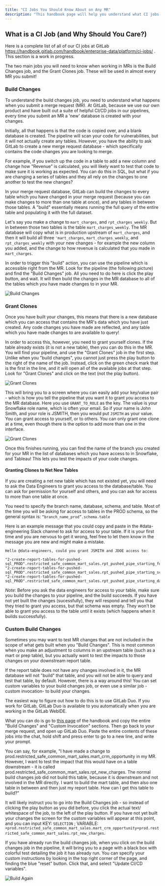 ```yaml
---
title: "CI Jobs You Should Know About on Any MR"
description: "This handbook page will help you understand what CI jobs you need to know when getting started with using dbt in the GitLab web IDE."
---
```

## What is a CI Job (and Why Should You Care?)

Here is a complete list of all of our CI jobs at GitLab https://handbook.gitlab.com/handbook/enterprise-data/platform/ci-jobs/ . This section is a work in progress.

The two main jobs you will need to know when working in MRs is the Build Changes job, and the Grant Clones job. These will be used in almost every MR you submit!

### Build Changes

To understand the build changes job, you need to understand what happens when you submit a merge request (MR). At GitLab, because we use our own product and have built out a suite of helpful CI/CD jobs in our pipelines, every time you submit an MR a 'new' database is created with your changes.

Initially, all that happens is that the code is copied over, and a blank database is created. The pipeline will scan your code for vulnerabilities, but it will not actually create any tables. However, you have the ability to ask GitLab to create a new merge request database - which specifically contains the code changes you are looking to merge.

For example, if you switch up the code in a table to add a new column and change how "Revenue" is calculated, you will likely want to test that code to make sure it is working as expected. You can do this in SQL, but what if you are changing a series of tables and they all rely on the changes to one another to test the new changes?

In your merge request database, GitLab can build the changes to every table which you have changed in your merge request (because you can make changes to more than one table at once), and any tables in between those tables. A "build" essentially means running the full query of the entire table and populating it with the full dataset.

Let's say you make a change to `mart_charges`, and `rpt_charges_weekly`. But in between those two tables is the table `mart_charges_weekly`. The MR database will copy what is in production upstream of `mart_charges`, and then it will build all three `'mart_charges`, `mart_charges_weekly`, and `rpt_charges_weekly` with your new changes - for example the new column you added, and the change to how revenue is calculated that you made in `mart_charges`.

In order to trigger this "build" action, you can use the pipeline which is accessible right from the MR. Look for the pipeline (the following picture) and find the "Build Changes" job. All you need to do here is click the play button, and wait. It will then build the changes in the MR database to all of the tables which you have made changes to in your MR.

![Build Changes](/images/handbook/enterprise-data/platform/tableau/build-changes.png)

### Grant Clones

Once you have built your changes, this means that there is a new database which you can access that contains the MR's data which you have just created. Any code changes you have made are reflected, and any table which you have made changes to are available to query!

In order to access this, however, you need to grant yourself clones. If the table already exists (it is not a new table), then you can do this in the MR. You will find your pipeline, and use the "Grant Clones" job in the first step.
Unlike when you "build changes", you cannot just press the play button to the right of the name of the job. Instead, click on the green check mark that is the first in the line, and it will open all of the available jobs at that step. Look for "Grant Clones" and click on the text (not the play button).

![Grant Clones](/images/handbook/enterprise-data/platform/tableau/grant-clones.png)

This will bring you to a screen where you can easily add your key/value pair - which is how you tell the pipeline that you want it to grant _you_ access to the MR database. Here you use `GRANT_TO_ROLE` as the key. The value is your Snowflake role name, which is often your email. So if your name is John Smith, and your role is JSMITH, then you would put `JSMITH` as your value. You can grant access to yourself, or to others. You can only grant one clone at a time, even though there is the option to add more than one in the interface.

![Grant Clones](/images/handbook/enterprise-data/platform/tableau/grant-clones1.png)

Once this finishes running, you can find the name of the branch you created for your MR in the list of databases which you have access to in Snowflake, and Tableau! This lets you test the impacts of your code changes.

#### Granting Clones to Net New Tables

If you are creating a net new table which has not existed yet, you will need to ask the Data Engineers to grant you access to the database/table. You can ask for permission for yourself and others, and you can ask for access to more than one table at once.

You need to specify the branch name, database, schema, and table. Most of the time you will be asking for access to tables in the PROD schema, so the general syntax is: `“branch_name_prod”.schema.table`

Here is an example message that you could copy and paste in the #data-engineering Slack channel to ask for access to your table. If it is your first time and you are nervous to get it wrong, feel free to let them know in the message you are new and might make a mistake.

```text
Hello @data-engineers, could you grant JSMITH and JDOE access to:

"2-create-report-tables-for-pushed-sql_PROD".restricted_safe_common_mart_sales.rpt_pushed_pipe_starting_fourth_day
"2-create-report-tables-for-pushed-sql_PROD".restricted_safe_common_mart_sales.rpt_pushed_pipe_starting_scaffold
"2-create-report-tables-for-pushed-sql_PROD".restricted_safe_common_mart_sales.rpt_pushed_pipe_starting_daily

```

_Note_: Before you ask the data engineers for access to your table, make sure you build the changes to your pipeline, and the build succeeds. If you have not yet built the changes (sucessfully), they will respond and tell you that they tried to grant you access, but that schema was empty. They won't be able to grant you access to the table until it exists (which happens when it builds successfully).

### Custom Build Changes

Sometimes you may want to test MR changes that are not included in the scope of what gets built when you "Build Changes". This is most common when you make an adjustment to columns in an upstream table (such as a mart or prep table), but you actually want to test the impacts to those changes on your downstream report table.

If the report table does not have any changes involved in it, the MR database will not "build" that table, and you will not be able to query and test that table, by default. However, there is a way around this! You can set custom variables to your build changes job, or even use a similar job - custom invocation- to build your changes.

The easiest way to figure out how to do this is to use GitLab Duo. If you work for GitLab, GitLab Duo is available to you automatically when you are working in the GitLab WebIDE.

What you can do is go to [this page](/handbook/enterprise-data/platform/ci-jobs/#build_changes) of the handbook and copy the entire "Build Changes" and "Custom Invocation" sections. Then go back to your merge request, and open up GitLab Duo. Paste the entire contents of these jobs into the chat, hold shift and press enter to go to a new line, and write your prompt.

You can say, for example, "I have made a change to prod.restricted_safe_common_mart_sales.mart_crm_opportunity in my MR. However, I want to test the impact that this would have on a table downstream - it is called prod.restricted_safe_common_mart_sales.rpt_new_charges. The normal build changes job did not build this table, because it is downstream and not involved in the MR directly. I want to build the mart table, and then also one table in between and then just my report table. How can I get this table to build?"

It will likely instruct you to go into the Build Changes job - so instead of clicking the play button as you did before, you click the actual text/ whitespace of the job, to the left of the play button. If you have not yet built your changes the screen for the custom variables will appear at this point, and you can input KEY: `SELECTION` ; VARIABLE: `+prod.restricted_safe_common_mart_sales.mart_crm_opportunity+prod.restricted_safe_common_mart_sales.rpt_new_charges`.

If you have already run the build changes job, when you click on the build changes job in the pipeline, it will bring you to a page with a black box with colorful test detailing the job it has already run. You can specify your custom instructions by looking in the top right corner of the page, and finding the blue "reset" button. Click that, and select "Update CI/CD variables".

![Build Again](/images/handbook/enterprise-data/platform/tableau/build-again.png)
